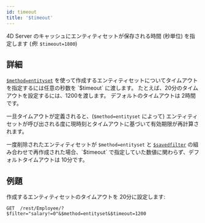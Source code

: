 ```yaml
---
id: timeout
title: '$timeout'
---
```



4D Server のキャッシュにエンティティセットが保存される時間 (秒単位) を指定します (*例*: `$timeout=1800`)

## 詳細

[`$method=entityset`]($method.md#methodentityset) を使って作成するエンティティセットについてタイムアウトを指定するには任意の秒数を `$timeout` に渡します。 たとえば、20分のタイムアウトを設定するには、1200を渡します。 デフォルトのタイムアウトは 2時間です。

一旦タイムアウトが定義されると、(`$method=entityset` によって) エンティティセットが呼び出される度に現時刻とタイムアウトに基づいて有効期限が再計算されます。

一度削除されたエンティティセットが `$method=entityset` と [`$savedfilter`]($savedfilter.md) の組み合わせで再作成された場合、`$timeout` で指定していた数値に関わらず、デフォルトタイムアウトは 10分です。

## 例題

作成するエンティティセットのタイムアウトを 20分に設定します:

`GET  /rest/Employee/?$filter="salary!=0"&$method=entityset&$timeout=1200`